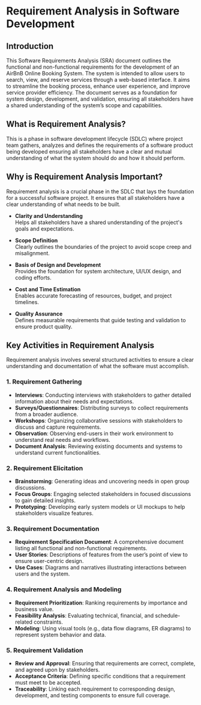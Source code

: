 # Requirement Analysis in Software Development
## Introduction
This Software Requirements Analysis (SRA) document outlines the functional and non-functional requirements for the development of an AirBnB Online Booking System. The system is intended to allow users to search, view, and reserve services through a web-based interface. It aims to streamline the booking process, enhance user experience, and improve service provider efficiency. The document serves as a foundation for system design, development, and validation, ensuring all stakeholders have a shared understanding of the system’s scope and capabilities.

## What is Requirement Analysis?
This is a phase in software development lifecycle (SDLC) where project team gathers, analyzes and defines the requirements of a software product being developed ensuring all stakeholders have a clear and mutual understanding of what the system should do and how it should perform.

## Why is Requirement Analysis Important?
Requirement analysis is a crucial phase in the SDLC that lays the foundation for a successful software project. It ensures that all stakeholders have a clear understanding of what needs to be built.

- **Clarity and Understanding**  
  Helps all stakeholders have a shared understanding of the project's goals and expectations.

- **Scope Definition**  
  Clearly outlines the boundaries of the project to avoid scope creep and misalignment.

- **Basis of Design and Development**  
  Provides the foundation for system architecture, UI/UX design, and coding efforts.

- **Cost and Time Estimation**  
  Enables accurate forecasting of resources, budget, and project timelines.

- **Quality Assurance**  
  Defines measurable requirements that guide testing and validation to ensure product quality.

## Key Activities in Requirement Analysis

Requirement analysis involves several structured activities to ensure a clear understanding and documentation of what the software must accomplish.

### 1. **Requirement Gathering**

- **Interviews**: Conducting interviews with stakeholders to gather detailed information about their needs and expectations.  
- **Surveys/Questionnaires**: Distributing surveys to collect requirements from a broader audience.  
- **Workshops**: Organizing collaborative sessions with stakeholders to discuss and capture requirements.  
- **Observation**: Observing end-users in their work environment to understand real needs and workflows.  
- **Document Analysis**: Reviewing existing documents and systems to understand current functionalities.

### 2. **Requirement Elicitation**

- **Brainstorming**: Generating ideas and uncovering needs in open group discussions.  
- **Focus Groups**: Engaging selected stakeholders in focused discussions to gain detailed insights.  
- **Prototyping**: Developing early system models or UI mockups to help stakeholders visualize features.

### 3. **Requirement Documentation**

- **Requirement Specification Document**: A comprehensive document listing all functional and non-functional requirements.  
- **User Stories**: Descriptions of features from the user’s point of view to ensure user-centric design.  
- **Use Cases**: Diagrams and narratives illustrating interactions between users and the system.

### 4. **Requirement Analysis and Modeling**

- **Requirement Prioritization**: Ranking requirements by importance and business value.  
- **Feasibility Analysis**: Evaluating technical, financial, and schedule-related constraints.  
- **Modeling**: Using visual tools (e.g., data flow diagrams, ER diagrams) to represent system behavior and data.

### 5. **Requirement Validation**

- **Review and Approval**: Ensuring that requirements are correct, complete, and agreed upon by stakeholders.  
- **Acceptance Criteria**: Defining specific conditions that a requirement must meet to be accepted.  
- **Traceability**: Linking each requirement to corresponding design, development, and testing components to ensure full coverage.
